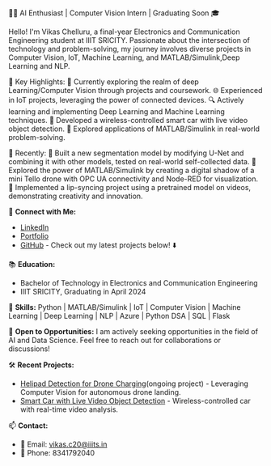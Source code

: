 
👨‍💻 AI Enthusiast | Computer Vision Intern | Graduating Soon 🎓

Hello! I'm Vikas Chelluru, a final-year Electronics and Communication Engineering student at IIIT SRICITY. Passionate about the intersection of technology and problem-solving, my journey involves diverse projects in Computer Vision, IoT, Machine Learning, and MATLAB/Simulink,Deep Learning and NLP.

🚀 Key Highlights:
🤖 Currently exploring the realm of deep Learning/Computer Vision through projects and coursework.
🌐 Experienced in IoT projects, leveraging the power of connected devices.
🔍 Actively learning and implementing Deep Learning and Machine Learning techniques.
🚗 Developed a wireless-controlled smart car with live video object detection.
📡 Explored applications of MATLAB/Simulink in real-world problem-solving.

🌟 Recently:
🔗 Built a new segmentation model by modifying U-Net and combining it with other models, tested on real-world self-collected data.
🚁 Explored the power of MATLAB/Simulink by creating a digital shadow of a mini Tello drone with OPC UA connectivity and Node-RED for visualization.
👄 Implemented a lip-syncing project using a pretrained model on videos, demonstrating creativity and innovation.

🔗 **Connect with Me:**
- [LinkedIn](https://www.linkedin.com/in/vikas-chelluru-12174a24a/)
- [Portfolio](https://vikaschelluru.netlify.app/)
- [GitHub](https://github.com/Vikas-ABD) - Check out my latest projects below! ⬇️

📚 **Education:**
- Bachelor of Technology in Electronics and Communication Engineering
- IIIT SRICITY, Graduating in April 2024

🔧 **Skills:**
Python | MATLAB/Simulink | IoT | Computer Vision | Machine Learning | Deep Learning | NLP | Azure | Python DSA | SQL | Flask

🌟 **Open to Opportunities:**
I am actively seeking opportunities in the field of AI and Data Science. Feel free to reach out for collaborations or discussions!

🛠️ **Recent Projects:**
- [Helipad Detection for Drone Charging](#)(ongoing project) - Leveraging Computer Vision for autonomous drone landing.
- [Smart Car with Live Video Object Detection](#) - Wireless-controlled car with real-time video analysis.

📫 **Contact:**
- 📧 Email: vikas.c20@iiits.in
- 📱 Phone: 8341792040

